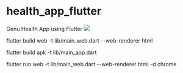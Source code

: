 # health_app_flutter
Genu Health App using Flutter
<img src="https://docs.flutter.dev/assets/images/flutter-logo-sharing.png"/>

flutter build web -t lib/main_web.dart --web-renderer html

flutter build apk -t lib/main_app.dart

flutter run web -t lib/main_web.dart --web-renderer html -d chrome



